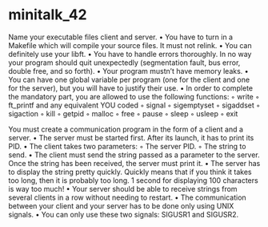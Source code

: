 # minitalk_42
Name your executable files client and server.
• You have to turn in a Makefile which will compile your source files. It must not
relink.
• You can definitely use your libft.
• You have to handle errors thoroughly. In no way your program should quit unexpectedly (segmentation fault, bus error, double free, and so forth).
• Your program mustn’t have memory leaks.
• You can have one global variable per program (one for the client and one for
the server), but you will have to justify their use.
• In order to complete the mandatory part, you are allowed to use the following
functions:
◦ write
◦ ft_printf and any equivalent YOU coded
◦ signal
◦ sigemptyset
◦ sigaddset
◦ sigaction
◦ kill
◦ getpid
◦ malloc
◦ free
◦ pause
◦ sleep
◦ usleep
◦ exit

You must create a communication program in the form of a client and a server.
• The server must be started first. After its launch, it has to print its PID.
• The client takes two parameters:
◦ The server PID.
◦ The string to send.
• The client must send the string passed as a parameter to the server.
Once the string has been received, the server must print it.
• The server has to display the string pretty quickly. Quickly means that if you think
it takes too long, then it is probably too long.
1 second for displaying 100 characters is way too much!
• Your server should be able to receive strings from several clients in a row without
needing to restart.
• The communication between your client and your server has to be done only using
UNIX signals.
• You can only use these two signals: SIGUSR1 and SIGUSR2.